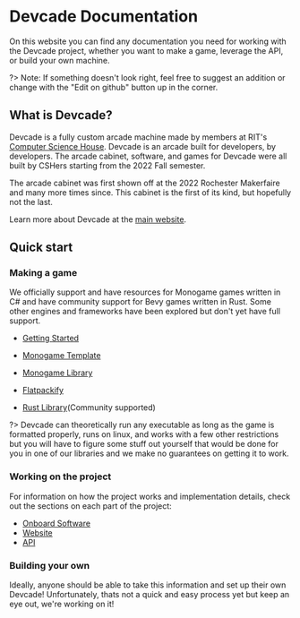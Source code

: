 # Devcade Documentation

On this website you can find any documentation you need for working with the Devcade project, whether you want to make a game, leverage the API, or build your own machine.

?> Note: If something doesn't look right, feel free to suggest an addition or change with the "Edit on github" button up in the corner.

## What is Devcade?
Devcade is a fully custom arcade machine made by members at RIT's [Computer Science House](https://csh.rit.edu). Devcade is an arcade built for developers, by developers. The arcade cabinet, software, and games for Devcade were all built by CSHers starting from the 2022 Fall semester.

The arcade cabinet was first shown off at the 2022 Rochester Makerfaire and many more times since. This cabinet is the first of its kind, but hopefully not the last. 

Learn more about Devcade at the [main website](https://devcade.csh.rit.edu).

## Quick start

### Making a game
We officially support and have resources for Monogame games written in C# and have community support for Bevy games written in Rust. Some other engines and frameworks have been explored but don't yet have full support. 

- [Getting Started](/Getting-started/)
- [Monogame Template](/template-repo)
- [Monogame Library](/library-repo)
- [Flatpackify](/flatpackify-repo)

- [Rust Library](https://docs.rs/devcaders/latest/devcaders/)(Community supported)

?> Devcade can theoretically run any executable as long as the game is formatted properly, runs on linux, and works with a few other restrictions but you will have to figure some stuff out yourself that would be done for you in one of our libraries and we make no guarantees on getting it to work.

### Working on the project
For information on how the project works and implementation details, check out the sections on each part of the project:

- [Onboard Software](/onboard-repo)
- [Website](/website-repo)
- [API](/api-repo) 

### Building your own
Ideally, anyone should be able to take this information and set up their own Devcade! Unfortunately, thats not a quick and easy process yet but keep an eye out, we're working on it!